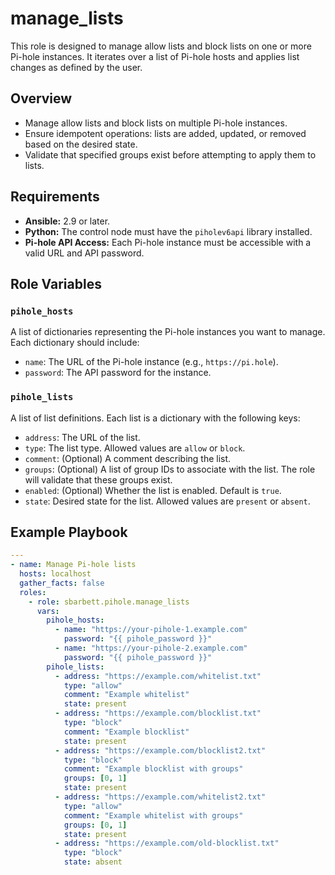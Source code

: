 # manage_lists

This role is designed to manage allow lists and block lists on one or more Pi-hole instances. It iterates over a list of Pi-hole hosts and applies list changes as defined by the user.

## Overview

- Manage allow lists and block lists on multiple Pi-hole instances.
- Ensure idempotent operations: lists are added, updated, or removed based on the desired state.
- Validate that specified groups exist before attempting to apply them to lists.

## Requirements

- **Ansible:** 2.9 or later.
- **Python:** The control node must have the `piholev6api` library installed.
- **Pi-hole API Access:** Each Pi-hole instance must be accessible with a valid URL and API password.

## Role Variables

### `pihole_hosts`

A list of dictionaries representing the Pi-hole instances you want to manage. Each dictionary should include:

- `name`: The URL of the Pi-hole instance (e.g., `https://pi.hole`).
- `password`: The API password for the instance.

### `pihole_lists`

A list of list definitions. Each list is a dictionary with the following keys:

* `address`: The URL of the list.
* `type`: The list type. Allowed values are `allow` or `block`.
* `comment`: (Optional) A comment describing the list.
* `groups`: (Optional) A list of group IDs to associate with the list. The role will validate that these groups exist.
* `enabled`: (Optional) Whether the list is enabled. Default is `true`.
* `state`: Desired state for the list. Allowed values are `present` or `absent`.

## Example Playbook

```yaml
---
- name: Manage Pi-hole lists
  hosts: localhost
  gather_facts: false
  roles:
    - role: sbarbett.pihole.manage_lists
      vars:
        pihole_hosts:
          - name: "https://your-pihole-1.example.com"
            password: "{{ pihole_password }}"
          - name: "https://your-pihole-2.example.com"
            password: "{{ pihole_password }}"
        pihole_lists:
          - address: "https://example.com/whitelist.txt"
            type: "allow"
            comment: "Example whitelist"
            state: present
          - address: "https://example.com/blocklist.txt"
            type: "block"
            comment: "Example blocklist"
            state: present
          - address: "https://example.com/blocklist2.txt"
            type: "block"
            comment: "Example blocklist with groups"
            groups: [0, 1]
            state: present
          - address: "https://example.com/whitelist2.txt"
            type: "allow"
            comment: "Example whitelist with groups"
            groups: [0, 1]
            state: present
          - address: "https://example.com/old-blocklist.txt"
            type: "block"
            state: absent
```